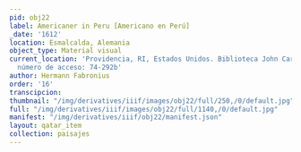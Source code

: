 ```yaml
---
pid: obj22
label: Americaner in Peru [Americano en Perú]
_date: '1612'
location: Esmalcalda, Alemania
object_type: Material visual
current_location: 'Providencia, RI, Estados Unidos. Biblioteca John Carter Brown,
  número de acceso: 74-292b'
author: Hermann Fabronius
order: '16'
transcipcion:
thumbnail: "/img/derivatives/iiif/images/obj22/full/250,/0/default.jpg"
full: "/img/derivatives/iiif/images/obj22/full/1140,/0/default.jpg"
manifest: "/img/derivatives/iiif/obj22/manifest.json"
layout: qatar_item
collection: paisajes
---
```

